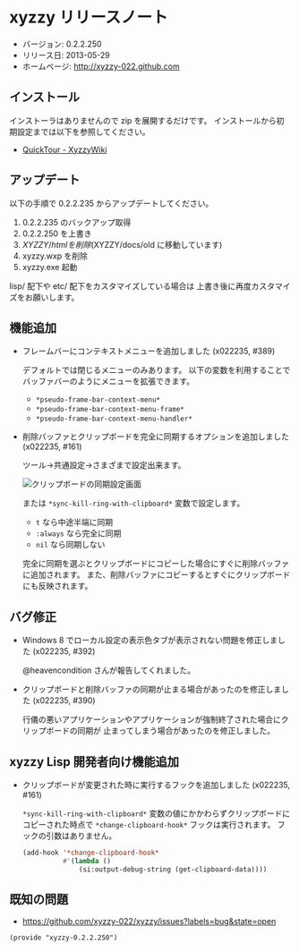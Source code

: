 xyzzy リリースノート
====================

  * バージョン: 0.2.2.250
  * リリース日: 2013-05-29
  * ホームページ: <http://xyzzy-022.github.com>


インストール
------------

インストーラはありませんので zip を展開するだけです。
インストールから初期設定までは以下を参照してください。

  * [QuickTour - XyzzyWiki]


アップデート
------------

以下の手順で 0.2.2.235 からアップデートしてください。

  1. 0.2.2.235 のバックアップ取得
  2. 0.2.2.250 を上書き
  3. $XYZZY/html を削除 ($XYZZY/docs/old に移動しています)
  4. xyzzy.wxp を削除
  5. xyzzy.exe 起動

lisp/ 配下や etc/ 配下をカスタマイズしている場合は
上書き後に再度カスタマイズをお願いします。


機能追加
--------

  * フレームバーにコンテキストメニューを追加しました (x022235, #389)

    デフォルトでは閉じるメニューのみあります。
    以下の変数を利用することでバッファバーのようにメニューを拡張できます。

    * `*pseudo-frame-bar-context-menu*`
    * `*pseudo-frame-bar-context-menu-frame*`
    * `*pseudo-frame-bar-context-menu-handler*`

  * 削除バッファとクリップボードを完全に同期するオプションを追加しました (x022235, #161)

    ツール→共通設定→さまざまで設定出来ます。

    ![クリップボードの同期設定画面](https://f.cloud.github.com/assets/1522408/572539/8abdd8b8-c79d-11e2-9ee1-1d119db291a4.png)

    または `*sync-kill-ring-with-clipboard*` 変数で設定します。

    * `t` なら中途半端に同期
    * `:always` なら完全に同期
    * `nil` なら同期しない

    完全に同期を選ぶとクリップボードにコピーした場合にすぐに削除バッファに追加されます。
    また、削除バッファにコピーするとすぐにクリップボードにも反映されます。


バグ修正
--------

  * Windows 8 でローカル設定の表示色タブが表示されない問題を修正しました (x022235, #392)

    @heavencondition さんが報告してくれました。

  * クリップボードと削除バッファの同期が止まる場合があったのを修正しました (x022235, #390)

    行儀の悪いアプリケーションやアプリケーションが強制終了された場合にクリップボードの同期が
    止まってしまう場合があったのを修正しました。


xyzzy Lisp 開発者向け機能追加
-----------------------------

  * クリップボードが変更された時に実行するフックを追加しました (x022235, #161)

    `*sync-kill-ring-with-clipboard*` 変数の値にかかわらずクリップボードにコピーされた時点で
    `*change-clipboard-hook*` フックは実行されます。
    フックの引数はありません。

    ```lisp
    (add-hook '*change-clipboard-hook*
              #'(lambda ()
                  (si:output-debug-string (get-clipboard-data))))
    ```

既知の問題
----------

  * <https://github.com/xyzzy-022/xyzzy/issues?labels=bug&state=open>


`(provide "xyzzy-0.2.2.250")`

  [QuickTour - XyzzyWiki]: http://xyzzy.s53.xrea.com/wiki/index.php?QuickTour

